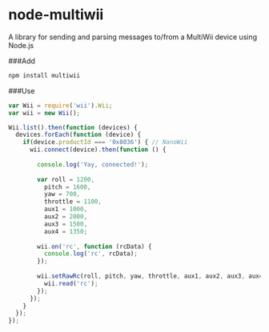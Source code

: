 node-multiwii
=============

A library for sending and parsing messages to/from a MultiWii device using Node.js

###Add
```javascript
npm install multiwii
```

###Use
```javascript
var Wii = require('wii').Wii;
var wii = new Wii();

Wii.list().then(function (devices) {
  devices.forEach(function (device) {
    if(device.productId === '0x8036') { // NanoWii
      wii.connect(device).then(function () {
      
        console.log('Yay, connected!');
      
        var roll = 1200,
          pitch = 1600,
          yaw = 700,
          throttle = 1100,
          aux1 = 1000,
          aux2 = 2000,
          aux3 = 1500,
          aux4 = 1350;
        
        wii.on('rc', function (rcData) {
          console.log('rc', rcData);
        });
      
        wii.setRawRc(roll, pitch, yaw, throttle, aux1, aux2, aux3, aux4).then(function () {
          wii.read('rc');
        });
      });
    }
  });
});
```

